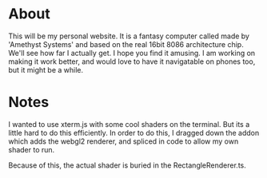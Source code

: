 # About
This will be my personal website.
It is a fantasy computer called made by
'Amethyst Systems' and based on the real
16bit 8086 architecture chip. We'll see
how far I actually get. I hope you find
it amusing. I am working on making it
work better, and would love to have
it navigatable on phones too, but it
might be a while.

# Notes
I wanted to use xterm.js with some cool
shaders on the terminal. But its a little
hard to do this efficiently. In order to
do this, I dragged down the addon which
adds the webgl2 renderer, and spliced in
code to allow my own shader to run.

Because of this, the actual shader is buried in
the RectangleRenderer.ts.
